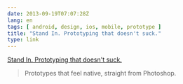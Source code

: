 ```yaml
---
date: 2013-09-19T07:07:28Z
lang: en
tags: [ android, design, ios, mobile, prototype ]
title: "Stand In. Prototyping that doesn't suck."
type: link
---
```


[Stand In. Prototyping that doesn't suck.](http://standin.io/)

> Prototypes that feel native, straight from Photoshop.

